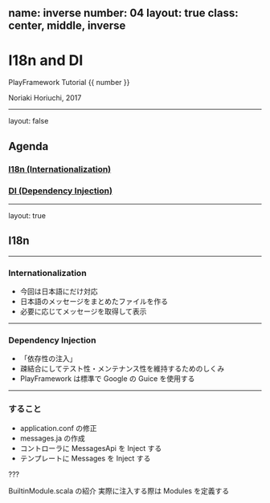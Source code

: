 name: inverse
number: 04
layout: true
class: center, middle, inverse
---
# I18n and DI

PlayFramework Tutorial {{ number }}

Noriaki Horiuchi, 2017

---
layout: false
## Agenda

### [I18n (Internationalization)](https://www.playframework.com/documentation/2.4.x/ScalaI18N)
### [DI (Dependency Injection)](https://www.playframework.com/documentation/2.4.x/ScalaDependencyInjection)

---
layout: true
## I18n

---
###  Internationalization
- 今回は日本語にだけ対応
- 日本語のメッセージをまとめたファイルを作る
- 必要に応じてメッセージを取得して表示

---
### Dependency Injection
- 「依存性の注入」
- 疎結合にしてテスト性・メンテナンス性を維持するためのしくみ
- PlayFramework は標準で Google の Guice を使用する

---

### すること

- application.conf の修正
- messages.ja の作成
- コントローラに MessagesApi を Inject する
- テンプレートに Messages を Inject する

???

BuiltinModule.scala の紹介
実際に注入する際は Modules を定義する
